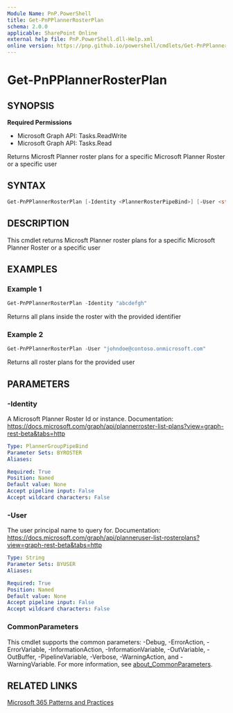 ```yaml
---
Module Name: PnP.PowerShell
title: Get-PnPPlannerRosterPlan
schema: 2.0.0
applicable: SharePoint Online
external help file: PnP.PowerShell.dll-Help.xml
online version: https://pnp.github.io/powershell/cmdlets/Get-PnPPlannerRosterPlan.html
---
```

 
# Get-PnPPlannerRosterPlan

## SYNOPSIS

**Required Permissions**

  * Microsoft Graph API: Tasks.ReadWrite
  * Microsoft Graph API: Tasks.Read
  
Returns Microsft Planner roster plans for a specific Microsoft Planner Roster or a specific user

## SYNTAX

```powershell
Get-PnPPlannerRosterPlan [-Identity <PlannerRosterPipeBind>] [-User <string>] [<CommonParameters>]
```

## DESCRIPTION
This cmdlet returns Microsft Planner roster plans for a specific Microsoft Planner Roster or a specific user

## EXAMPLES

### Example 1
```powershell
Get-PnPPlannerRosterPlan -Identity "abcdefgh"
```

Returns all plans inside the roster with the provided identifier

### Example 2
```powershell
Get-PnPPlannerRosterPlan -User "johndoe@contoso.onmicrosoft.com"
```

Returns all roster plans for the provided user

## PARAMETERS

### -Identity
A Microsoft Planner Roster Id or instance. Documentation: https://docs.microsoft.com/graph/api/plannerroster-list-plans?view=graph-rest-beta&tabs=http

```yaml
Type: PlannerGroupPipeBind
Parameter Sets: BYROSTER
Aliases:

Required: True
Position: Named
Default value: None
Accept pipeline input: False
Accept wildcard characters: False
```

### -User
The user principal name to query for. Documentation: https://docs.microsoft.com/graph/api/planneruser-list-rosterplans?view=graph-rest-beta&tabs=http

```yaml
Type: String
Parameter Sets: BYUSER
Aliases:

Required: True
Position: Named
Default value: None
Accept pipeline input: False
Accept wildcard characters: False
```

### CommonParameters
This cmdlet supports the common parameters: -Debug, -ErrorAction, -ErrorVariable, -InformationAction, -InformationVariable, -OutVariable, -OutBuffer, -PipelineVariable, -Verbose, -WarningAction, and -WarningVariable. For more information, see [about_CommonParameters](http://go.microsoft.com/fwlink/?LinkID=113216).

## RELATED LINKS

[Microsoft 365 Patterns and Practices](https://aka.ms/m365pnp)